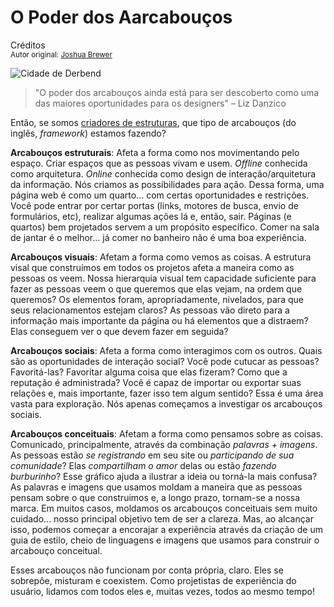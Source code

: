 O Poder dos Aarcabouços
============================
Créditos<br/>
<small>Autor original: [Joshua Brewer](http://52weeksofux.com/post/396764654/the-power-of-frameworks)</small>

![Cidade de Derbend](http://media.tumblr.com/tumblr_ky1gznQwyq1qz8ohs.png "Cidade de Derbend")

> "O poder dos arcabouços ainda está para ser descoberto como uma das maiores oportunidades para os designers" &ndash; Liz Danzico

Então, se somos [criadores de estruturas](https://github.com/erickpatrick/traducoes/blob/master/artigos/experiencia-do-usuario/52-semanas-experiencia-usuario/20140524-criadores-estruturas.md), que tipo de arcabouços (do inglês, *framework*) estamos fazendo?

**Arcabouços estruturais**: Afeta a forma como nos movimentando pelo espaço. Criar espaços que as pessoas vivam e usem. *Offline* conhecida como arquitetura. *Online* conhecida como design de interação/arquitetura da informação. Nós criamos as possibilidades para ação. Dessa forma, uma página web é como um quarto... com certas oportunidades e restrições. Você pode entrar por certar portas (links, motores de busca, envio de formulários, etc), realizar algumas ações lá e, então, sair. Páginas (e quartos) bem projetados servem a um propósito específico. Comer na sala de jantar é o melhor... já comer no banheiro não é uma boa experiência.

**Arcabouços visuais**: Afetam a forma como vemos as coisas. A estrutura visal que construímos em todos os projetos afeta a maneira como as pessoas os veem. Nossa hierarquia visual tem capacidade suficiente para fazer as pessoas veem o que queremos que elas vejam, na ordem que queremos? Os elementos foram, apropriadamente, nivelados, para que seus relacionamentos estejam claros? As pessoas vão direto para a informação mais importante da página ou há elementos que a distraem? Elas conseguem ver o que devem fazer em seguida?

**Arcabouços sociais**: Afeta a forma como interagimos com os outros. Quais são as oportunidades de interação social? Você pode cutucar as pessoas? Favoritá-las? Favoritar alguma coisa que elas fizeram? Como que a reputação é administrada? Você é capaz de importar ou exportar suas relações e, mais importante, fazer isso tem algum sentido? Essa é uma área vasta para exploração. Nós apenas começamos a investigar os arcabouços sociais.

**Arcabouços conceituais**: Afetam a forma como pensamos sobre as coisas. Comunicado, principalmente, através da combinação *palavras + imagens*. As pessoas estão *se registrando* em seu site ou *participando de sua comunidade*? Elas *compartilham o amor* delas ou estão *fazendo burburinho*? Esse gráfico ajuda a ilustrar a ideia ou torná-la mais confusa? As palavras e imagens que usamos moldam a maneira que as pessoas pensam sobre o que construimos e, a longo prazo, tornam-se a nossa marca. Em muitos casos, moldamos os arcabouços conceituais sem muito cuidado... nosso principal objetivo tem de ser a clareza. Mas, ao alcançar isso, podemos começar a encorajar a experiência através da criação de um guia de estilo, cheio de linguagens e imagens que usamos para construir o arcabouço conceitual.

Esses arcabouços não funcionam por conta própria, claro. Eles se sobrepôe, misturam e coexistem. Como projetistas de experiência do usuário, lidamos com todos eles e, muitas vezes, todos ao mesmo tempo!
